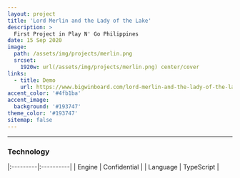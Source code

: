 ```yaml
---
layout: project
title: 'Lord Merlin and the Lady of the Lake'
description: >
  First Project in Play N' Go Philippines
date: 15 Sep 2020
image: 
  path: /assets/img/projects/merlin.png
  srcset: 
    1920w: url(/assets/img/projects/merlin.png) center/cover
links:
  - title: Demo
    url: https://www.bigwinboard.com/lord-merlin-and-the-lady-of-the-lake-playn-go-slot-review/
accent_color: '#4fb1ba'
accent_image:
  background: '#193747'
theme_color: '#193747'
sitemap: false
---
```

---

### Technology

|:---------|:----------|
| Engine      |         Confidential | 
| Language      |         TypeScript | 